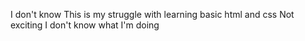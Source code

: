 I don't know
This is my struggle with learning basic html and css
Not exciting
I don't know what I'm doing

